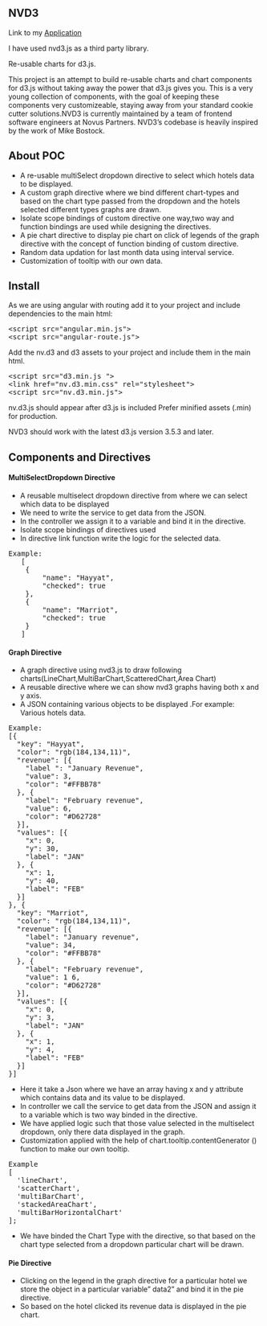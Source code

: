 
## NVD3
Link to my [Application](http://debashree-nvd3.netlify.com)

I have used nvd3.js as a third party library.

Re-usable charts for d3.js.

This project is an attempt to build re-usable charts and chart components for d3.js without taking away the power that d3.js gives you. This is a very young collection of components, with the goal of keeping these components very customizeable, staying away from your standard cookie cutter solutions.NVD3 is currently maintained by a team of frontend software engineers at Novus Partners. NVD3’s codebase is heavily inspired by the work of Mike Bostock. 

## About POC

*   A re-usable multiSelect dropdown directive to select which hotels data to be displayed.
*   A custom graph directive where we bind different chart-types and based on the chart type passed from the dropdown and the hotels selected different types graphs are drawn.
*   Isolate scope bindings of custom directive one way,two way and function bindings are used while designing the directives.
*   A pie chart directive to display pie chart on click of legends of the graph directive with the concept of function binding of custom directive.
*   Random data updation for last month data using interval service.
*   Customization of tooltip with our own data.

## Install

As we are using angular with routing add it to your project and include dependencies to the main html:

<pre><<span>script</span> <span>src="angular.min.js"></span><span></span>
<<span>script</span> <span>src="angular-route.js"></span><span></span>
</pre>

Add the nv.d3 and d3 assets to your project and include them in the main html.

<pre><<span>script</span> <span>src="d3.min.js "></span><span></span>
<<span></span>link href="nv.d3.min.css" rel="stylesheet">
<<span>script</span> <span>src="nv.d3.min.js"</span>><span></span>
</pre>

nv.d3.js should appear after d3.js is included
Prefer minified assets (.min) for production.

NVD3 should work with the latest d3.js version 3.5.3 and later.

## Components and Directives

#### MultiSelectDropdown Directive
* A reusable multiselect dropdown directive from where we can select which data to be displayed
* We need to write the service to get data from the JSON.
* In the controller we assign it to a variable and bind it in the directive.
* Isolate scope bindings of directives used
* In directive link function write the logic for the selected data.
<pre>
Example:
   [
    {
        "name": "Hayyat",
        "checked": true
    },
    {
        "name": "Marriot",
        "checked": true
    }
   ]</pre>

#### Graph Directive

* A graph directive using nvd3.js to draw following charts(LineChart,MultiBarChart,ScatteredChart,Area Chart)
* A reusable directive where we can show nvd3 graphs having both x and y axis.
* A JSON containing various objects to be displayed .For example: Various hotels data.

<pre>Example:
[{
  "key": "Hayyat",
  "color": "rgb(184,134,11)",
  "revenue": [{
    "label ": "January Revenue",
    "value": 3,
    "color": "#FFBB78"
  }, {
    "label": "February revenue",
    "value": 6,
    "color": "#D62728"
  }],
  "values": [{
    "x": 0,
    "y": 30,
    "label": "JAN"
  }, {
    "x": 1,
    "y": 40,
    "label": "FEB"
  }]
}, {
  "key": "Marriot",
  "color": "rgb(184,134,11)",
  "revenue": [{
    "label": "January revenue",
    "value": 34,
    "color": "#FFBB78"
  }, {
    "label": "February revenue",
    "value": 1 6,
    "color": "#D62728"
  }],
  "values": [{
    "x": 0,
    "y": 3,
    "label": "JAN"
  }, {
    "x": 1,
    "y": 4,
    "label": "FEB"
  }]
}]
</pre>

* Here it take a Json where we have an array having x and y attribute which contains data and its value to be displayed.
* In controller we call the service to get data from the JSON and assign it to a variable which is two way binded in the directive.
* We have applied logic such that those value selected in the multiselect dropdown, only there data displayed in the graph.
* Customization applied with the help of chart.tooltip.contentGenerator () function to make our own tooltip.

<pre>Example
[
  'lineChart',
  'scatterChart',
  'multiBarChart',
  'stackedAreaChart',
  'multiBarHorizontalChart'
];
</pre>

* We have binded the Chart Type with the directive, so that based on the chart type selected from a dropdown particular chart will be drawn.

#### Pie Directive

* Clicking on the legend in the graph directive for a particular hotel we store the object in a particular variable” data2” and bind it in the pie directive.
* So based on the hotel clicked its revenue data is displayed in the pie chart.